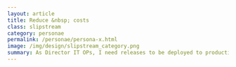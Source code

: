 ```yaml
---
layout: article
title: Reduce &nbsp; costs
class: slipstream
category: personae
permalink: /personae/persona-x.html
image: /img/design/slipstream_category.png
summary: As Director IT OPs, I need releases to be deployed to production more quickly.  How can SlipStream help me?
---
```




